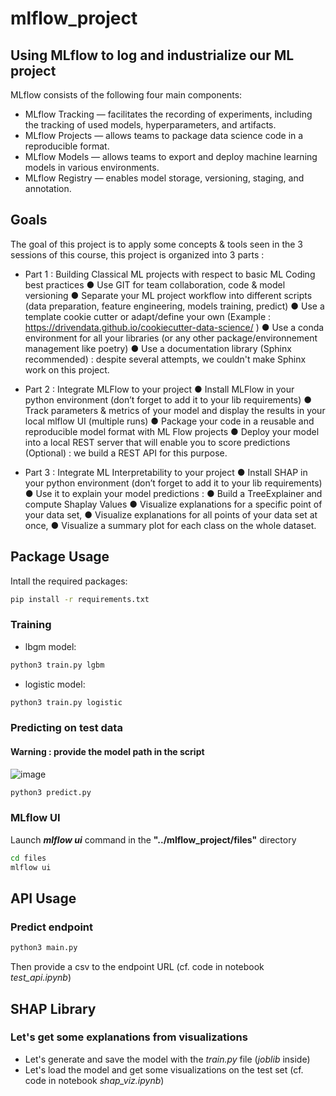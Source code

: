 # mlflow_project

## Using MLflow to log and industrialize our ML project

MLflow consists of the following four main components:

- MLflow Tracking — facilitates the recording of experiments, including the tracking of used models, hyperparameters, and artifacts.
- MLflow Projects — allows teams to package data science code in a reproducible format.
- MLflow Models — allows teams to export and deploy machine learning models in various environments.
- MLflow Registry — enables model storage, versioning, staging, and annotation.

## Goals

The goal of this project is to apply some concepts & tools seen in the 3 sessions of this course, this
project is organized into 3 parts :

- Part 1 : Building Classical ML projects with respect to basic ML Coding best practices
    ● Use GIT for team collaboration, code & model versioning
    ● Separate your ML project workflow into different scripts (data preparation, feature
    engineering, models training, predict)
    ● Use a template cookie cutter or adapt/define your own (Example :
    https://drivendata.github.io/cookiecutter-data-science/ )
    ● Use a conda environment for all your libraries (or any other package/environnement
    management like poetry)
    ● Use a documentation library (Sphinx recommended) : despite several attempts, we couldn't make Sphinx work on this project.
    
- Part 2 : Integrate MLFlow to your project
    ● Install MLFlow in your python environment (don’t forget to add it to your lib requirements)
    ● Track parameters & metrics of your model and display the results in your local mlflow UI
    (multiple runs)
    ● Package your code in a reusable and reproducible model format with ML Flow projects
    ● Deploy your model into a local REST server that will enable you to score predictions
    (Optional) : we build a REST API for this purpose.
    
- Part 3 : Integrate ML Interpretability to your project
    ● Install SHAP in your python environment (don’t forget to add it to your lib requirements)
    ● Use it to explain your model predictions :
        ● Build a TreeExplainer and compute Shaplay Values
        ● Visualize explanations for a specific point of your data set,
        ● Visualize explanations for all points of your data set at once,
        ● Visualize a summary plot for each class on the whole dataset.

## Package Usage

Intall the required packages:

```bash
pip install -r requirements.txt
```

### Training 

* lbgm model: 
```bash
python3 train.py lgbm
```
* logistic model: 
```bash
python3 train.py logistic
```

### Predicting on test data

#### Warning : provide the model path in the script

![image](https://user-images.githubusercontent.com/57401552/209138374-4ed4009c-23a9-47dc-9a87-9c6bb4edef77.png)

```bash
python3 predict.py
```

### MLflow UI
Launch ***mlflow ui*** command in the **"../mlflow_project/files"** directory
```bash
cd files
mlflow ui
```

## API Usage

### Predict endpoint

```bash
python3 main.py
```

Then provide a csv to the endpoint URL (cf. code in notebook *test_api.ipynb*)


## SHAP Library

### Let's get some explanations from visualizations

* Let's generate and save the model with the *train.py* file (*joblib* inside)
* Let's load the model and get some visualizations on the test set (cf. code in notebook *shap_viz.ipynb*)
